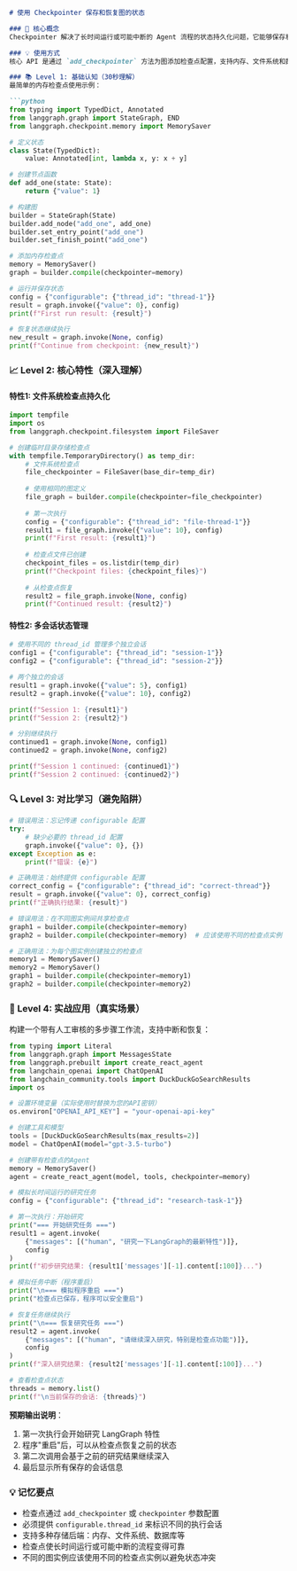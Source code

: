 ```markdown
# 使用 Checkpointer 保存和恢复图的状态

### 🎯 核心概念
Checkpointer 解决了长时间运行或可能中断的 Agent 流程的状态持久化问题，它能够保存和恢复图的状态，是构建可靠、可恢复的复杂工作流的关键组件。

### 💡 使用方式
核心 API 是通过 `add_checkpointer` 方法为图添加检查点配置，支持内存、文件系统和数据库等多种存储后端。

### 📚 Level 1: 基础认知（30秒理解）
最简单的内存检查点使用示例：

```python
from typing import TypedDict, Annotated
from langgraph.graph import StateGraph, END
from langgraph.checkpoint.memory import MemorySaver

# 定义状态
class State(TypedDict):
    value: Annotated[int, lambda x, y: x + y]

# 创建节点函数
def add_one(state: State):
    return {"value": 1}

# 构建图
builder = StateGraph(State)
builder.add_node("add_one", add_one)
builder.set_entry_point("add_one")
builder.set_finish_point("add_one")

# 添加内存检查点
memory = MemorySaver()
graph = builder.compile(checkpointer=memory)

# 运行并保存状态
config = {"configurable": {"thread_id": "thread-1"}}
result = graph.invoke({"value": 0}, config)
print(f"First run result: {result}")

# 恢复状态继续执行
new_result = graph.invoke(None, config)
print(f"Continue from checkpoint: {new_result}")
```

### 📈 Level 2: 核心特性（深入理解）

#### 特性1: 文件系统检查点持久化
```python
import tempfile
import os
from langgraph.checkpoint.filesystem import FileSaver

# 创建临时目录存储检查点
with tempfile.TemporaryDirectory() as temp_dir:
    # 文件系统检查点
    file_checkpointer = FileSaver(base_dir=temp_dir)
    
    # 使用相同的图定义
    file_graph = builder.compile(checkpointer=file_checkpointer)
    
    # 第一次执行
    config = {"configurable": {"thread_id": "file-thread-1"}}
    result1 = file_graph.invoke({"value": 10}, config)
    print(f"First result: {result1}")
    
    # 检查点文件已创建
    checkpoint_files = os.listdir(temp_dir)
    print(f"Checkpoint files: {checkpoint_files}")
    
    # 从检查点恢复
    result2 = file_graph.invoke(None, config)
    print(f"Continued result: {result2}")
```

#### 特性2: 多会话状态管理
```python
# 使用不同的 thread_id 管理多个独立会话
config1 = {"configurable": {"thread_id": "session-1"}}
config2 = {"configurable": {"thread_id": "session-2"}}

# 两个独立的会话
result1 = graph.invoke({"value": 5}, config1)
result2 = graph.invoke({"value": 10}, config2)

print(f"Session 1: {result1}")
print(f"Session 2: {result2}")

# 分别继续执行
continued1 = graph.invoke(None, config1)
continued2 = graph.invoke(None, config2)

print(f"Session 1 continued: {continued1}")
print(f"Session 2 continued: {continued2}")
```

### 🔍 Level 3: 对比学习（避免陷阱）

```python
# 错误用法：忘记传递 configurable 配置
try:
    # 缺少必要的 thread_id 配置
    graph.invoke({"value": 0}, {})
except Exception as e:
    print(f"错误: {e}")

# 正确用法：始终提供 configurable 配置
correct_config = {"configurable": {"thread_id": "correct-thread"}}
result = graph.invoke({"value": 0}, correct_config)
print(f"正确执行结果: {result}")

# 错误用法：在不同图实例间共享检查点
graph1 = builder.compile(checkpointer=memory)
graph2 = builder.compile(checkpointer=memory)  # 应该使用不同的检查点实例

# 正确用法：为每个图实例创建独立的检查点
memory1 = MemorySaver()
memory2 = MemorySaver()
graph1 = builder.compile(checkpointer=memory1)
graph2 = builder.compile(checkpointer=memory2)
```

### 🚀 Level 4: 实战应用（真实场景）
构建一个带有人工审核的多步骤工作流，支持中断和恢复：

```python
from typing import Literal
from langgraph.graph import MessagesState
from langgraph.prebuilt import create_react_agent
from langchain_openai import ChatOpenAI
from langchain_community.tools import DuckDuckGoSearchResults
import os

# 设置环境变量（实际使用时替换为您的API密钥）
os.environ["OPENAI_API_KEY"] = "your-openai-api-key"

# 创建工具和模型
tools = [DuckDuckGoSearchResults(max_results=2)]
model = ChatOpenAI(model="gpt-3.5-turbo")

# 创建带有检查点的Agent
memory = MemorySaver()
agent = create_react_agent(model, tools, checkpointer=memory)

# 模拟长时间运行的研究任务
config = {"configurable": {"thread_id": "research-task-1"}}

# 第一次执行：开始研究
print("=== 开始研究任务 ===")
result1 = agent.invoke(
    {"messages": [("human", "研究一下LangGraph的最新特性")]},
    config
)
print(f"初步研究结果: {result1['messages'][-1].content[:100]}...")

# 模拟任务中断（程序重启）
print("\n=== 模拟程序重启 ===")
print("检查点已保存，程序可以安全重启")

# 恢复任务继续执行
print("\n=== 恢复研究任务 ===")
result2 = agent.invoke(
    {"messages": [("human", "请继续深入研究，特别是检查点功能")]},
    config
)
print(f"深入研究结果: {result2['messages'][-1].content[:100]}...")

# 查看检查点状态
threads = memory.list()
print(f"\n当前保存的会话: {threads}")
```

**预期输出说明**：
1. 第一次执行会开始研究 LangGraph 特性
2. 程序"重启"后，可以从检查点恢复之前的状态
3. 第二次调用会基于之前的研究结果继续深入
4. 最后显示所有保存的会话信息

### 💡 记忆要点
- 检查点通过 `add_checkpointer` 或 `checkpointer` 参数配置
- 必须提供 `configurable.thread_id` 来标识不同的执行会话
- 支持多种存储后端：内存、文件系统、数据库等
- 检查点使长时间运行或可能中断的流程变得可靠
- 不同的图实例应该使用不同的检查点实例以避免状态冲突
```